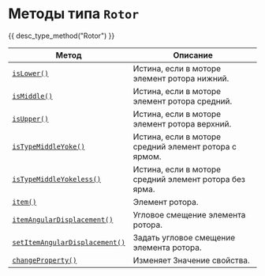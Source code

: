 # Методы типа `Rotor`
{{ desc_type_method("Rotor") }}

| Метод                                 | Описание                                                |
|-------------------------------------------|----------------------------------------------------------|
| [`isLower()`](./isLower.md) | Истина, если в моторе элемент ротора нижний. |
| [`isMiddle()`](./isMiddle.md) | Истина, если в моторе элемент ротора средний. |
| [`isUpper()`](./isUpper.md) | Истина, если в моторе элемент ротора верхний. |
| [`isTypeMiddleYoke()`](./isTypeMiddleYoke.md) |  Истина, если в моторе средний элемент ротора с ярмом. |
| [`isTypeMiddleYokeless()`](./isTypeMiddleYokeless.md) |  Истина, если в моторе средний элемент ротора без ярма. |
| [`item()`](./item.md) | Элемент ротора. |
| [`itemAngularDisplacement()`](./itemAngularDisplacement.md) | Угловое смещение элемента ротора. |
| [`setItemAngularDisplacement()`](./setItemAngularDisplacement.md) | Задать угловое смещение элемента ротора. |
| [`changeProperty()`](./changeProperty.md) | Изменяет Значение свойства. |

